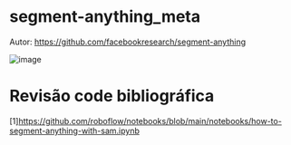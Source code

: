 # segment-anything_meta
Autor: https://github.com/facebookresearch/segment-anything

![image](https://user-images.githubusercontent.com/15000782/236470908-6a248eb0-f9d2-4065-adba-01936a40a5bf.png)



# Revisão code bibliográfica

[1]https://github.com/roboflow/notebooks/blob/main/notebooks/how-to-segment-anything-with-sam.ipynb
